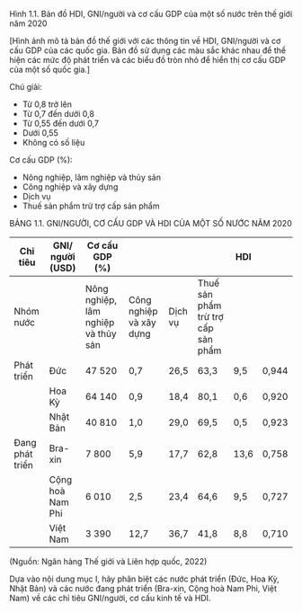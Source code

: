Hình 1.1. Bản đồ HDI, GNI/người và cơ cấu GDP của một số nước trên thế giới năm 2020

[Hình ảnh mô tả bản đồ thế giới với các thông tin về HDI, GNI/người và cơ cấu GDP của các quốc gia. Bản đồ sử dụng các màu sắc khác nhau để thể hiện các mức độ phát triển và các biểu đồ tròn nhỏ để hiển thị cơ cấu GDP của một số quốc gia.]

Chú giải:
- Từ 0,8 trở lên
- Từ 0,7 đến dưới 0,8
- Từ 0,55 đến dưới 0,7
- Dưới 0,55
- Không có số liệu

Cơ cấu GDP (%):
- Nông nghiệp, lâm nghiệp và thủy sản
- Công nghiệp và xây dựng
- Dịch vụ
- Thuế sản phẩm trừ trợ cấp sản phẩm

BẢNG 1.1. GNI/NGƯỜI, CƠ CẤU GDP VÀ HDI CỦA MỘT SỐ NƯỚC NĂM 2020

| Chỉ tiêu | GNI/ người (USD) | Cơ cấu GDP (%) | | | | HDI | |
|----------|------------------|-----------------|-----------------|-------|------------------------|-----|---|
| Nhóm nước | | Nông nghiệp, lâm nghiệp và thủy sản | Công nghiệp và xây dựng | Dịch vụ | Thuế sản phẩm trừ trợ cấp sản phẩm | | |
| Phát triển | Đức | 47 520 | 0,7 | 26,5 | 63,3 | 9,5 | 0,944 |
| | Hoa Kỳ | 64 140 | 0,9 | 18,4 | 80,1 | 0,6 | 0,920 |
| | Nhật Bản | 40 810 | 1,0 | 29,0 | 69,5 | 0,5 | 0,923 |
| Đang phát triển | Bra-xin | 7 800 | 5,9 | 17,7 | 62,8 | 13,6 | 0,758 |
| | Cộng hoà Nam Phi | 6 010 | 2,5 | 23,4 | 64,6 | 9,5 | 0,727 |
| | Việt Nam | 3 390 | 12,7 | 36,7 | 41,8 | 8,8 | 0,710 |

(Nguồn: Ngân hàng Thế giới và Liên hợp quốc, 2022)

Dựa vào nội dung mục I, hãy phân biệt các nước phát triển (Đức, Hoa Kỳ, Nhật Bản) và các nước đang phát triển (Bra-xin, Cộng hoà Nam Phi, Việt Nam) về các chỉ tiêu GNI/người, cơ cấu kinh tế và HDI.